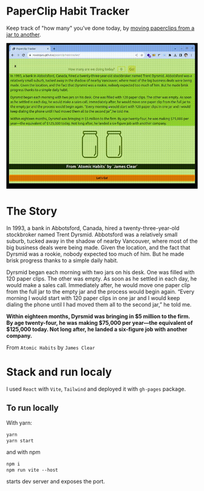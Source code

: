 # PaperClip Habit Tracker

Keep track of "how many" you've done today, by [moving paperclips from a jar to another](https://noviceguru.github.io/paperclip-habit-tracker/).

![paperclip preview](./src/assets/preview.gif)



# The Story
In 1993, a bank in Abbotsford, Canada, hired a twenty-three-year-old
stockbroker named Trent Dyrsmid. Abbotsford was a relatively small
suburb, tucked away in the shadow of nearby Vancouver, where most
of the big business deals were being made. Given the location, and the
fact that Dyrsmid was a rookie, nobody expected too much of him. But
he made brisk progress thanks to a simple daily habit.

Dyrsmid began each morning with two jars on his desk. One was
filled with 120 paper clips. The other was empty. As soon as he settled
in each day, he would make a sales call. Immediately after, he would
move one paper clip from the full jar to the empty jar and the process
would begin again. “Every morning I would start with 120 paper clips
in one jar and I would keep dialing the phone until I had moved them
all to the second jar,” he told me.

<strong>
Within eighteen months, Dyrsmid was bringing in $5 million to the
firm. By age twenty-four, he was making $75,000 per year—the
equivalent of $125,000 today. Not long after, he landed a six-figure job
with another company.
</strong>

<br>

From `Atomic Habits` by `James Clear`

# Stack and run localy
I used `React` with `Vite`, `Tailwind` and deployed it with `gh-pages` package.

## To run locally

With yarn:
```
yarn
yarn start
```
and with npm
```
npm i
npm run vite --host
```
starts dev server and exposes the port.